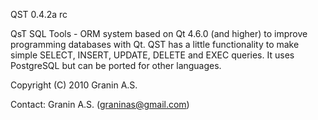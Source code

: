 QST 0.4.2a rc

QsT SQL Tools - ORM system based on Qt 4.6.0 (and higher) to improve programming databases with Qt. QST has a little functionality to make simple SELECT, INSERT, UPDATE, DELETE and EXEC queries. It uses PostgreSQL but can be ported for other languages.

Copyright (C) 2010 Granin A.S.

Contact: Granin A.S. (graninas@gmail.com)
